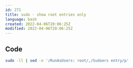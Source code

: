 ```yaml
---
id: 271
title: sudo - show root entries only 
language: bash
created: 2022-04-06T20:06:25Z
modified: 2022-04-06T20:06:25Z
---
```


## Code

```bash
sudo -ll | sed -n '/RunAsUsers: root/,/Sudoers entry/p'
```

<!-- end -->

